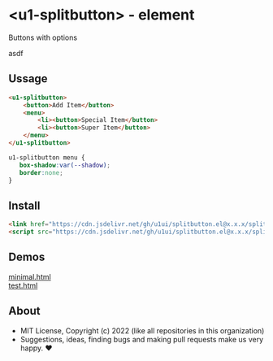 # &lt;u1-splitbutton&gt; - element
Buttons with options

asdf

## Ussage

```html
<u1-splitbutton>
    <button>Add Item</button>
    <menu>
        <li><button>Special Item</button>
        <li><button>Super Item</button>
    </menu>
</u1-splitbutton>
```

```css
u1-splitbutton menu {
   box-shadow:var(--shadow);
   border:none;
}
```

## Install

```html
<link href="https://cdn.jsdelivr.net/gh/u1ui/splitbutton.el@x.x.x/splitbutton.min.css" rel=stylesheet>
<script src="https://cdn.jsdelivr.net/gh/u1ui/splitbutton.el@x.x.x/splitbutton.min.js" type=module>
```

## Demos

[minimal.html](http://gcdn.li/u1ui/splitbutton.el@main/tests/minimal.html)  
[test.html](http://gcdn.li/u1ui/splitbutton.el@main/tests/test.html)  

## About

- MIT License, Copyright (c) 2022 <u1> (like all repositories in this organization) <br>
- Suggestions, ideas, finding bugs and making pull requests make us very happy. ♥

